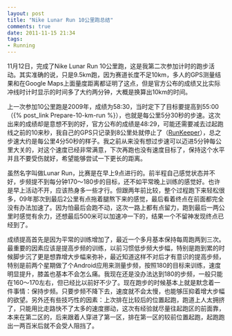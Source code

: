 ```yaml
---
layout: post
title: "Nike Lunar Run 10公里跑总结"
comments: true
date: 2011-11-15 21:34
tags:
- Running
---
```

11月12日，完成了Nike Lunar Run 10公里跑，这是我第二次参加计时的跑步活动。其实准确的说，只是9.5km跑，因为赛道长度不足10km，多人的GPS测量结果和在Google Maps上面量度距离都证明了这点，但是官方公布的成绩又比实际冲线时计时显示的时间多了大约两分钟，大概是换算出10km的时间。

上一次参加10公里跑是2009年，成绩为58:30，当时定下了目标要提高到55:00（{% post_link Prepare-10-km-run %}），也就是每公里5分30秒的步速。这次出来的成绩却是意想不到的好，官方公布的成绩是48:29，可能还需要减去过起跑线之前的10来秒，我自己的GPS只记录到8公里处就停止了（[RunKeeper](http://runkeeper.com/user/aleung/activity/59561069)），总之步速大约是每公里4分50秒的样子。我之前从来没有想过步速可以迈进5分钟每公里大关的，对这个速度已经非常满意，下次再跑也没有速度目标了，保持这个水平并且不要受伤就好，希望能够尝试一下更长的距离。

虽然名字叫做Lunar Run，比赛是在早上9点进行的。前半程自己感觉状态并不好，步频提不到每分钟170～180步的目标，还不如平常晚上训练的感觉好。也许是早上活动不开，应该热身多一些才行。但跟两年前比较，整个过程跑下来轻松很多，09年那次到最后2公里有点拖着腿熬下来的感觉，最后看着终点在前面都完全没有办法加速了。因为怕最后会跑不动，这次一路上都有点留力，跑到最后一两公里时感觉有余力，还想最后500米可以加速冲一下的，结果一个不留神发现终点已经到了。

成绩提高首先是因为平常的训练增加了，最近一个多月基本保持每周跑两到三次。最重要的因素应该是提高步频的训练，以前习惯低步频大步幅，特别是跑到累的时候脚步沉了更是想靠增大步幅来弥补，最近知道这样不对后才有意识的提高步频，特别是前两个星期做了个Android应用来测量步频，按照180的目标来训练，速度明显提升，膝盖也基本不会怎么痛。我现在还是没办法达到180的步频，一般只能在160～170左右，但已经比以前好不少了。现在跑步的时候基本上就是默念着一件事情：保持步频。只要步频不降下去，速度就不会太慢，也能够压抑着增大步幅的欲望。另外还有些技巧性的因素：上次排在比较后的位置起跑，跑道上人太拥挤了，只能用比走路快不了太多的速度挪动，这次有经验就尽量往起跑区的前面靠，本来在第二区的，后来跟着人穿进了第一区，排在第一区的较前位置起跑，起跑跑出一两百米后就不会受人阻挡了。
